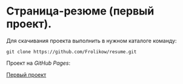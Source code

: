 # Страница-резюме (первый проект).
 
Для скачивания проекта выполнить в нужном каталоге команду:

`git clone https://github.com/Frolikow/resume.git`

Проект на _GitHub_ _Pages_:

[Первый проект](https://frolikow.github.io/resume/)